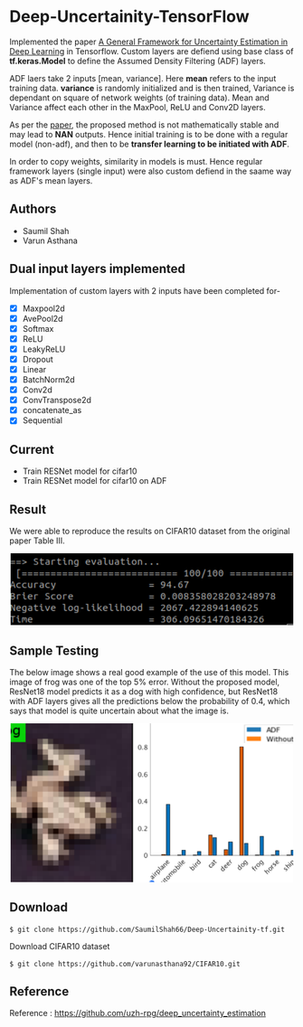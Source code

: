# Deep-Uncertainity-TensorFlow

Implemented the paper [A General Framework for Uncertainty Estimation in Deep Learning](http://rpg.ifi.uzh.ch/docs/RAL20_Loquercio.pdf) in Tensorflow. Custom layers are defiend using base class of __tf.keras.Model__ to define the Assumed Density  Filtering (ADF) layers.<br>

ADF laers take 2 inputs [mean, variance]. Here __mean__ refers to the input training data. __variance__ is randomly initialized and is then trained, Variance is dependant on square of network weights (of training data). Mean and Variance affect each other in the MaxPool, ReLU and Conv2D layers.<br>

As per the [paper](http://rpg.ifi.uzh.ch/docs/RAL20_Loquercio.pdf), the proposed method is not mathematically stable and may lead to __NAN__ outputs. Hence initial training is to be done with a regular model (non-adf), and then to be __transfer learning to be initiated with ADF__.<br>

In order to copy weights, similarity in models is must. Hence regular framework layers (single input) were also custom defiend in the saame way as ADF's mean layers. 

## Authors
- Saumil Shah
- Varun Asthana

## Dual input layers implemented
Implementation of custom layers with 2 inputs have been completed for-
- [x] Maxpool2d
- [x] AvePool2d
- [x] Softmax
- [x] ReLU
- [x] LeakyReLU
- [x] Dropout
- [x] Linear
- [x] BatchNorm2d
- [x] Conv2d
- [x] ConvTranspose2d
- [x] concatenate_as
- [x] Sequential

## Current
- Train RESNet model for cifar10
- Train RESNet model for cifar10 on ADF

## Result
We were able to reproduce the results on CIFAR10 dataset from the original paper Table III.

<p align="center">
<img src="https://github.com/SaumilShah66/Deep-Uncertainity-tf/blob/ModelDev/images/table3.png" width = 500>
</p>


## Sample Testing

The below image shows a real good example of the use of this model. This image of frog was one of the top 5% error. Without the proposed model, ResNet18 model predicts it as a dog with high confidence, but ResNet18 with ADF layers gives all the predictions below the probability of 0.4, which says that model is quite uncertain about what the image is.

<p align="center">
<img src="https://github.com/SaumilShah66/Deep-Uncertainity-tf/blob/ModelDev/images/frog.png" width = 500>
</p>

## Download
```
$ git clone https://github.com/SaumilShah66/Deep-Uncertainity-tf.git
```
Download CIFAR10 dataset
```
$ git clone https://github.com/varunasthana92/CIFAR10.git
```

## Reference
Reference : https://github.com/uzh-rpg/deep_uncertainty_estimation